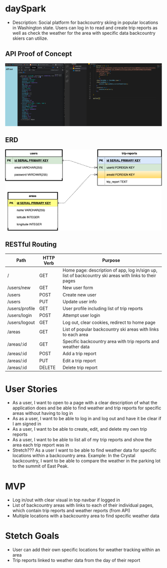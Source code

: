 # daySpark
* Description: Social platform for backcountry skiing in popular locations in Washington state. Users can log in to read and create trip reports as well as check the weather for the area with specific data backcountry skiers can utilize.

## API Proof of Concept

![API proof of concept](./imgs/API-Proof-Concept.png)

## ERD

![an ERD of my project](./imgs/ERD.drawio.png)

## RESTful Routing
| Path           | HTTP Verb | Purpose                                                                                                |
|----------------|-----------|--------------------------------------------------------------------------------------------------------|
| /              | GET       | Home page: description of app, log in/sign up, list of backcountry ski areas with links to their pages |
| /users/new     | GET       | New user form                                                                                          |
| /users         | POST      | Create new user                                                                                        |
| /users         | PUT       | Update user info                                                                                       |
| /users/profile | GET       | User profile including list of trip reports                                                            |
| /users/login   | POST      | Attempt user login                                                                                     |
| /users/logout  | GET       | Log out, clear cookies, redirect to home page                                                          |
| /areas         | GET       | List of popular backcountry ski areas with links to each area                                          |
| /areas/:id     | GET       | Specific backcountry area with trip reports and weather data                                           |
| /areas/:id     | POST      | Add a trip report                                                                                      |
| /areas/:id     | PUT       | Edit a trip report                                                                                     |
| /areas/:id     | DELETE    | Delete trip report                                                                                     |

# User Stories
* As a user, I want to open to a page with a clear description of what the application does and be able to find weather and trip reports for specific areas without having to log in
* As as a user, I want to be able to log in and log out and have it be clear if I am signed in
* As a user, I want to be able to create, edit, and delete my own trip reports
* As a user, I want to be able to list all of my trip reports and show the area each trip report was in
* Stretch??? As a user I want to be able to find weather data for specific locations within a backcountry area. Example: In the Crystal backcountry, I want to be able to compare the weather in the parking lot to the summit of East Peak.

# MVP
* Log in/out with clear visual in top navbar if logged in
* List of backcountry areas with links to each of their individual pages, which contain trip reports and weather reports (from API)
* Multiple locations with a backcountry area to find specific weather data

# Stetch Goals
* User can add their own specific locations for weather tracking within an area
* Trip reports linked to weather data from the day of their report